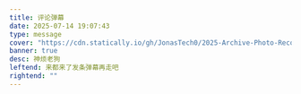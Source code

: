```yaml
---
title: 评论弹幕
date: 2025-07-14 19:07:43
type: message
cover: "https://cdn.statically.io/gh/JonasTech0/2025-Archive-Photo-Records/main/main/images/blog%E5%A4%B4%E9%83%A8.jpg"
banner: true
desc: 神烦老狗
leftend: 来都来了发条弹幕再走吧
rightend: ""
---
```

